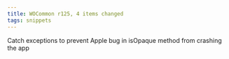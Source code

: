 ```yaml
---
title: WOCommon r125, 4 items changed
tags: snippets
---
```


Catch exceptions to prevent Apple bug in isOpaque method from crashing the app
